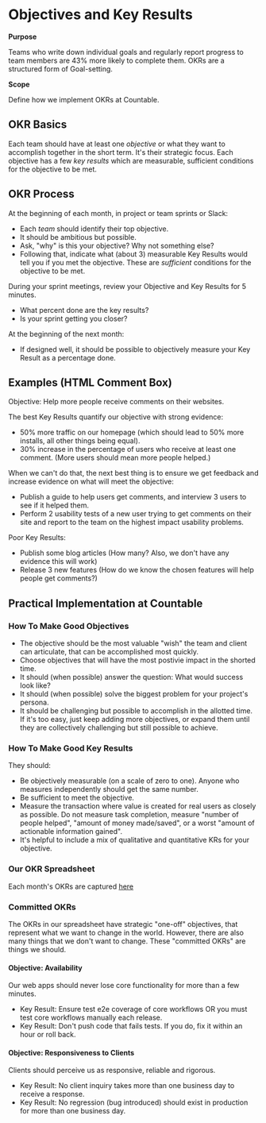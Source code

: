# Objectives and Key Results

<div class="toctree" data-maxdepth="2" data-caption="Contents:" hidden="">

</div>

**Purpose**

Teams who write down individual goals and regularly report progress to
team members are 43% more likely to complete them. OKRs are a structured
form of Goal-setting.

**Scope**

Define how we implement OKRs at Countable.

## OKR Basics

Each team should have at least one *objective* or what they want to
accomplish together in the short term. It's their strategic focus. Each
objective has a few *key results* which are measurable, sufficient
conditions for the objective to be met.

## OKR Process

At the beginning of each month, in project or team sprints or Slack:

  - Each *team* should identify their top objective.
  - It should be ambitious but possible.
  - Ask, "why" is this your objective? Why not something else?
  - Following that, indicate what (about 3) measurable Key Results would
    tell you if you met the objective. These are *sufficient* conditions
    for the objective to be met.

During your sprint meetings, review your Objective and Key Results for 5
minutes.

  - What percent done are the key results?
  - Is your sprint getting you closer?

At the beginning of the next month:

  - If designed well, it should be possible to objectively measure your
    Key Result as a percentage done.

## Examples (HTML Comment Box)

Objective: Help more people receive comments on their websites.

The best Key Results quantify our objective with strong evidence:

  - 50% more traffic on our homepage (which should lead to 50% more
    installs, all other things being equal).
  - 30% increase in the percentage of users who receive at least one
    comment. (More users should mean more people helped.)

When we can't do that, the next best thing is to ensure we get feedback
and increase evidence on what will meet the objective:

  - Publish a guide to help users get comments, and interview 3 users to
    see if it helped them.
  - Perform 2 usability tests of a new user trying to get comments on
    their site and report to the team on the highest impact usability
    problems.

Poor Key Results:

  - Publish some blog articles (How many? Also, we don't have any
    evidence this will work)
  - Release 3 new features (How do we know the chosen features will help
    people get comments?)

## Practical Implementation at Countable

### How To Make Good Objectives

  - The objective should be the most valuable "wish" the team and client
    can articulate, that can be accomplished most quickly.
  - Choose objectives that will have the most postivie impact in the
    shorted time.
  - It should (when possible) answer the question: What would success
    look like?
  - It should (when possible) solve the biggest problem for your
    project's persona.
  - It should be challenging but possible to accomplish in the allotted
    time. If it's too easy, just keep adding more objectives, or expand
    them until they are collectively challenging but still possible to
    achieve.

### How To Make Good Key Results

They should:

  - Be objectively measurable (on a scale of zero to one). Anyone who
    measures independently should get the same number.
  - Be sufficient to meet the objective.
  - Measure the transaction where value is created for real users as
    closely as possible. Do not measure task completion, measure "number
    of people helped", "amount of money made/saved", or a worst "amount
    of actionable information gained".
  - It's helpful to include a mix of qualitative and quantitative KRs
    for your objective.

### Our OKR Spreadsheet

Each month's OKRs are captured
[here](https://docs.google.com/spreadsheets/d/1H-5MpvHeZSyrmJzDexRLfqE2OfdwYhfwRq1J-zUUrlM/edit?usp=sharing)

### Committed OKRs

The OKRs in our spreadsheet have strategic "one-off" objectives, that
represent what we want to change in the world. However, there are also
many things that we don't want to change. These "committed OKRs" are
things we should.

#### Objective: Availability

Our web apps should never lose core functionality for more than a few
minutes.

  - Key Result: Ensure test e2e coverage of core workflows OR you must
    test core workflows manually each release.
  - Key Result: Don't push code that fails tests. If you do, fix it
    within an hour or roll back.

#### Objective: Responsiveness to Clients

Clients should perceive us as responsive, reliable and rigorous.

  - Key Result: No client inquiry takes more than one business day to
    receive a response.
  - Key Result: No regression (bug introduced) should exist in
    production for more than one business day.
